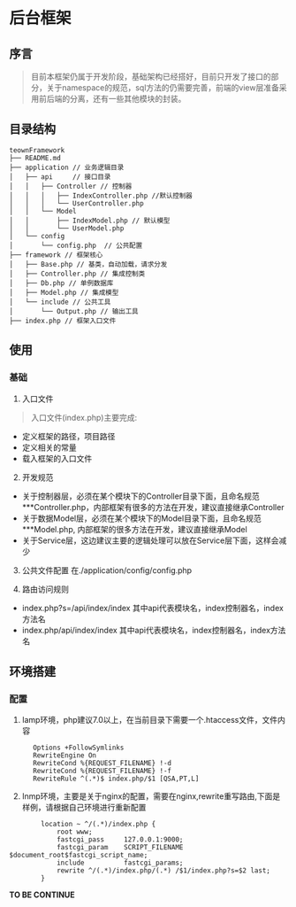 <!--
 * @Description: 
 * @version: 
 * @Author: SunDuncan
 * @Date: 2021-09-25 18:46:59
 * @LastEditors: SunDuncan
 * @LastEditTime: 2021-10-15 17:51:27
-->
# 后台框架
## 序言
> 目前本框架仍属于开发阶段，基础架构已经搭好，目前只开发了接口的部分，关于namespace的规范，sql方法的仍需要完善，前端的view层准备采用前后端的分离，还有一些其他模块的封装。



## 目录结构

```
teownFramework
├── README.md
├── application // 业务逻辑目录
│   ├── api     // 接口目录
│   │   ├── Controller // 控制器
│   │   │   ├── IndexController.php //默认控制器
│   │   │   └── UserController.php 
│   │   └── Model
│   │       ├── IndexModel.php // 默认模型
│   │       └── UserModel.php 
│   └── config
│       └── config.php  // 公共配置
├── framework // 框架核心
│   ├── Base.php // 基类，自动加载，请求分发
│   ├── Controller.php // 集成控制类
│   ├── Db.php // 单例数据库
│   ├── Model.php // 集成模型
│   └── include // 公共工具
│       └── Output.php // 输出工具
├── index.php // 框架入口文件
```
## 使用

### 基础
1. 入口文件
> 入口文件(index.php)主要完成:
+ 定义框架的路径，项目路径
+ 定义相关的常量
+ 载入框架的入口文件

2. 开发规范
+ 关于控制器层，必须在某个模块下的Controller目录下面，且命名规范 ***Controller.php，内部框架有很多的方法在开发，建议直接继承Controller
+ 关于数据Model层，必须在某个模块下的Model目录下面，且命名规范 ***Model.php, 内部框架的很多方法在开发，建议直接继承Model
+ 关于Service层，这边建议主要的逻辑处理可以放在Service层下面，这样会减少

3. 公共文件配置
在./application/config/config.php

4. 路由访问规则
+ index.php?s=/api/index/index   其中api代表模块名，index控制器名，index方法名
+ index.php/api/index/index 其中api代表模块名，index控制器名，index方法名

## 环境搭建
### 配置
1. lamp环境，php建议7.0以上，在当前目录下需要一个.htaccess文件，文件内容
```
      Options +FollowSymlinks
      RewriteEngine On
      RewriteCond %{REQUEST_FILENAME} !-d
      RewriteCond %{REQUEST_FILENAME} !-f
      RewriteRule ^(.*)$ index.php/$1 [QSA,PT,L]
```


2. lnmp环境，主要是关于nginx的配置，需要在nginx,rewrite重写路由,下面是样例，请根据自己环境进行重新配置
```
        location ~ ^/(.*)/index.php {
			root www;
			fastcgi_pass     127.0.0.1:9000;
            fastcgi_param    SCRIPT_FILENAME $document_root$fastcgi_script_name;
            include          fastcgi_params;
			rewrite ^/(.*)/index.php/(.*) /$1/index.php?s=$2 last;         
		}
```


**TO BE CONTINUE**